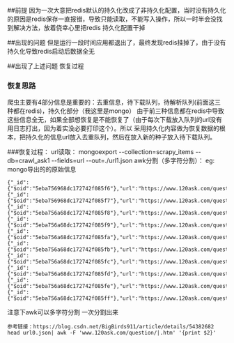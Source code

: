 ##前提
因为一次大意把redis默认的持久化改成了非持久化配置，当时没有持久化的原因是redis保存一直报错，导致只能读取，不能写入操作，所以一时半会没找到解决方法，放着侥幸心里把redis
持久化配置干掉

##出现的问题
但是运行一段时间应用都退出了，最终发现redis挂掉了，由于没有持久化导致redis启动后数据全无

##出现了上述问题 恢复过程
### 恢复思路
爬虫主要有4部分信息是重要的：去重信息，待下载队列，待解析队列(前面这三种都在redis)，持久化部分（我这里是mongo）
由于前三种信息都在redis中导致这些信息全无，如果全部想恢复是不能恢复了（由于每次下载放入队列的url没有用日志打出，因为着实没必要打印这个）。所以
采用持久化内容做为恢复数据的根本，把持久化的信息url放入去重队列，然后在放入新的种子放入待下载队列。

###恢复过程：
url读取：
mongoexport --collection=scrapy_items --db=crawl_ask1 --fields=url --out=./url1.json
awk分割（多字符分割）：
eg: mongo导出的的原始信息
```
{"_id":{"$oid":"5eba756968dc172742f085f6"},"url":"https://www.120ask.com/question/41691482.htm"}
{"_id":{"$oid":"5eba756968dc172742f085f7"},"url":"https://www.120ask.com/question/40605309.htm"}
{"_id":{"$oid":"5eba756a68dc172742f085f8"},"url":"https://www.120ask.com/question/40387879.htm"}
{"_id":{"$oid":"5eba756a68dc172742f085f9"},"url":"https://www.120ask.com/question/41038497.htm"}
{"_id":{"$oid":"5eba756a68dc172742f085fa"},"url":"https://www.120ask.com/question/41218237.htm"}
{"_id":{"$oid":"5eba756a68dc172742f085fb"},"url":"https://www.120ask.com/question/41095016.htm"}
{"_id":{"$oid":"5eba756a68dc172742f085fc"},"url":"https://www.120ask.com/question/41139860.htm"}
{"_id":{"$oid":"5eba756a68dc172742f085fd"},"url":"https://www.120ask.com/question/70115549.htm"}
{"_id":{"$oid":"5eba756a68dc172742f085fe"},"url":"https://www.120ask.com/question/11614458.htm"}
{"_id":{"$oid":"5eba756a68dc172742f085ff"},"url":"https://www.120ask.com/question/70591891.htm"}
```
注意下awk可以多字符分割 一次分割出来
```
参考链接：https://blog.csdn.net/BigBirds911/article/details/54382682
head url0.json| awk -F 'www.120ask.com/question/|.htm' '{print $2}'  


```
